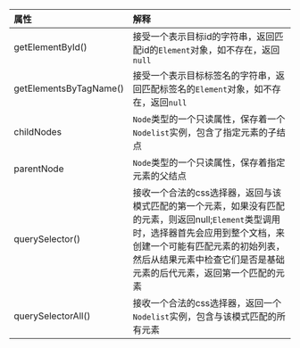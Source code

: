 | 属性                     | 解释                                                                     |
| :---                    | :---                                                                     |
| getElementById()        | 接受一个表示目标id的字符串，返回匹配id的`Element`对象，如不存在，返回`null`        |
| getElementsByTagName()  | 接受一个表示目标标签名的字符串，返回匹配标签名的`Element`对象，如不存在，返回`null`  |
| childNodes              | `Node`类型的一个只读属性，保存着一个`Nodelist`实例，包含了指定元素的子结点         |
| parentNode              | `Node`类型的一个只读属性，保存着指定元素的父结点                                |
| querySelector()         | 接收一个合法的css选择器，返回与该模式匹配的第一个元素，如果没有匹配的元素，则返回null;`Element`类型调用时，选择器首先会应用到整个文档，来创建一个可能有匹配元素的初始列表，然后从结果元素中检查它们是否是基础元素的后代元素，返回第一个匹配的元素|
| querySelectorAll()      | 接收一个合法的css选择器，返回一个`Nodelist`实例，包含与该模式匹配的所有元素         |
